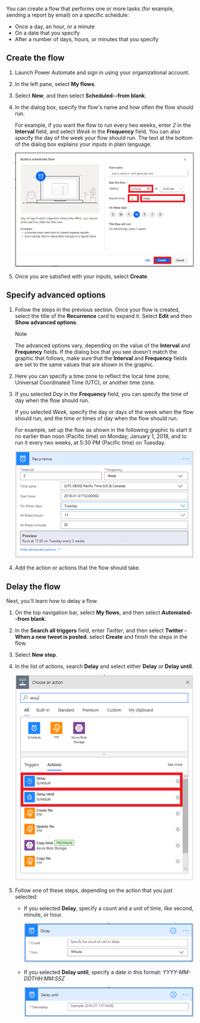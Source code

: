 You can create a flow that performs one or more tasks (for example, sending a report by email) on a specific schedule:

* Once a day, an hour, or a minute
* On a date that you specify
* After a number of days, hours, or minutes that you specify

## Create the flow

1. Launch Power Automate and sign in using your organizational account.

1. In the left pane, select **My flows**.

1. Select **New**, and then select **Scheduled--from blank**.

1. In the dialog box, specify the flow's name and how often the flow should run.

    For example, if you want the flow to run every two weeks, enter *2* in the **Interval** field, and select *Week* in the **Frequency** field. You can also specify the day of the week your flow should run. The text at the bottom of the dialog box explains your inputs in plain language.

    ![Screenshot of the Build a scheduled flow dialog with the recurrence settings under Run this flow highlighted and the Create button highlighted.](../media/specify-recurrence.png)

1. Once you are satisfied with your inputs, select **Create**.

## Specify advanced options

1. Follow the steps in the previous section. Once your flow is created, select the title of the **Recurrence** card to expand it. Select **Edit** and then **Show advanced options**.

    > [!NOTE]
    > The advanced options vary, depending on the value of the **Interval** and **Frequency** fields. If the dialog box that you see doesn't match the graphic that follows, make sure that the **Interval** and **Frequency** fields are set to the same values that are shown in the graphic.

1. Here you can specify a time zone to reflect the local time zone, Universal Coordinated Time (UTC), or another time zone.

1. If you selected *Day* in the **Frequency** field, you can specify the time of day when the flow should run.

    If you selected *Week*, specify the day or days of the week when the flow should run, and the time or times of day when the flow should run.

    For example, set up the flow as shown in the following graphic to start it no earlier than noon (Pacific time) on Monday, January 1, 2018, and to run it every two weeks, at 5:30 PM (Pacific time) on Tuesday.

    ![Interval--2, Frequency--Week, Time zone--Pacific, Start time--2018-01-01T12:00Z, On these days--Tuesday, At these hours--17, and At these minutes--30.](../media/advanced-options.png)

1. Add the action or actions that the flow should take.

## Delay the flow

Next, you'll learn how to delay a flow.

1. On the top navigation bar, select **My flows**, and then select **Automated--from blank**.

1. In the **Search all triggers** field, enter *Twitter*, and then select **Twitter - When a new tweet is posted**. select **Create** and finish the steps in the flow.

1. Select **New step**.

1. In the list of actions, search **Delay** and select either **Delay** or **Delay until**.

    ![Screenshot of Choose an action showing search results for delay with Delay Schedule and Delay Until Schedule highlighted.](../media/add-delay.png)

1. Follow one of these steps, depending on the action that you just selected:

    * If you selected **Delay**, specify a count and a unit of time, like second, minute, or hour.

        ![Screenshot of the Delay action showing Count (Specify the count of unit to delay) and Unit (Minute) options.](../media/delay.png)

    * If you selected **Delay until**, specify a date in this format: *YYYY-MM-DDTHH:MM:SSZ*

        ![Screenshot of the Delay until action showing one Timestamp option (Example: 2021-07-11T14:45Z).](../media/delay-until.png)
